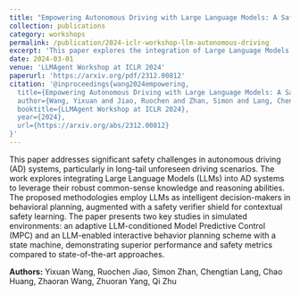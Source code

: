 ```yaml
---
title: "Empowering Autonomous Driving with Large Language Models: A Safety Perspective"
collection: publications
category: workshops
permalink: /publication/2024-iclr-workshop-llm-autonomous-driving
excerpt: 'This paper explores the integration of Large Language Models (LLMs) into autonomous driving systems, leveraging their robust common-sense knowledge and reasoning abilities to enhance driving performance and safety in long-tail unforeseen scenarios.'
date: 2024-03-01
venue: 'LLMAgent Workshop at ICLR 2024'
paperurl: 'https://arxiv.org/pdf/2312.00812'
citation: '@inproceedings{wang2024empowering,
  title={Empowering Autonomous Driving with Large Language Models: A Safety Perspective},
  author={Wang, Yixuan and Jiao, Ruochen and Zhan, Simon and Lang, Chengtian and Huang, Chao and Wang, Zhaoran and Yang, Zhuoran and Zhu, Qi},
  booktitle={LLMAgent Workshop at ICLR 2024},
  year={2024},
  url={https://arxiv.org/abs/2312.00812}
}'
---
```


This paper addresses significant safety challenges in autonomous driving (AD) systems, particularly in long-tail unforeseen driving scenarios. The work explores integrating Large Language Models (LLMs) into AD systems to leverage their robust common-sense knowledge and reasoning abilities. The proposed methodologies employ LLMs as intelligent decision-makers in behavioral planning, augmented with a safety verifier shield for contextual safety learning. The paper presents two key studies in simulated environments: an adaptive LLM-conditioned Model Predictive Control (MPC) and an LLM-enabled interactive behavior planning scheme with a state machine, demonstrating superior performance and safety metrics compared to state-of-the-art approaches.



**Authors:** Yixuan Wang, Ruochen Jiao, Simon Zhan, Chengtian Lang, Chao Huang, Zhaoran Wang, Zhuoran Yang, Qi Zhu